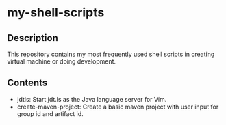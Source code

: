 # my-shell-scripts
## Description
This repository contains my most frequently used shell scripts in creating virtual machine or doing development.

## Contents
- jdtls: Start jdt.ls as the Java language server for Vim.
- create-maven-project: Create a basic maven project with user input for group id and artifact id.
